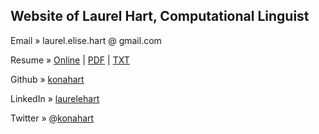 ## Website of Laurel Hart, Computational Linguist

Email » laurel.elise.hart @ gmail.com

Resume » [Online](http://konahart.com/resume) | [PDF](http://konahart.com/resume/resume.pdf) | [TXT](http://konahart.com/resume/resume.txt)

Github » [konahart](http://github.com/konahart)

LinkedIn » [laurelehart](http://www.linkedin.com/in/laurelehart)

Twitter » @[konahart](https://twitter.com/konahart)
